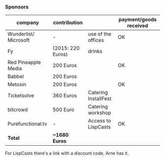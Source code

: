 ### Sponsors

| company               | contribution      |                      | payment/goods received |
|-----------------------|-------------------|----------------------|------------------------|
| Wunderlist/ Microsoft | -                 | use of the offices   | OK                     |
| Fy                    | (2015: 220 Euros) | drinks               |                        |
| Red Pineapple Media   | 200 Euros         |                      | OK                     |
| Babbel                | 200 Euros         |                      |                        |
| Metosin               | 200 Euros         |                      | OK                     |
| Ticketsolve           | 360 Euros         | Catering InstallFest |                        |
| bitcrowd              | 500 Euro          | Catering workshop    |                        |
| Purefunctional.tv     | -                 | Access to LispCasts  | OK                     |
| **Total**             | **~1680 Euros**   |                      |                        |

For LispCasts there's a link with a discount code, Arne has it.
